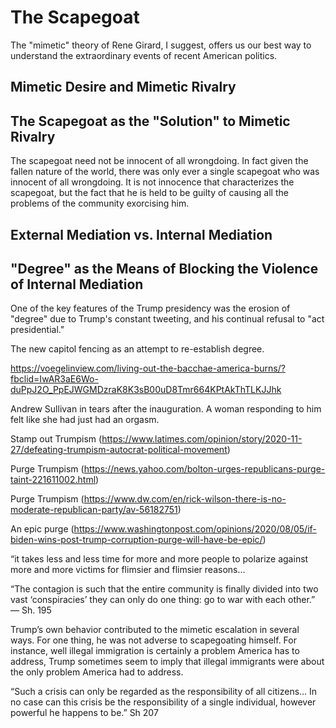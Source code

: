 # The Scapegoat

The "mimetic" theory of Rene Girard, I suggest, offers us our best way to
understand the extraordinary events of recent American politics.

## Mimetic Desire and Mimetic Rivalry


## The Scapegoat as the "Solution" to Mimetic Rivalry


The scapegoat need not be innocent of all wrongdoing. In fact given the fallen
nature of the world, there was only ever a single scapegoat who was innocent of
all wrongdoing. It is not innocence that characterizes the scapegoat, but the
fact that he is held to be guilty of causing all the problems of the community
exorcising him.

## External Mediation vs. Internal Mediation


## "Degree" as the Means of Blocking the Violence of Internal Mediation

One of the key features of the Trump presidency was the erosion of "degree" due
to Trump's constant tweeting, and his continual refusal to "act presidential."

The new capitol fencing as an attempt to re-establish degree.



https://voegelinview.com/living-out-the-bacchae-america-burns/?fbclid=IwAR3aE6Wo-duPpJ2O_PpEJWGMDzraK8K3sB00uD8Tmr664KPtAkThTLKJJhk

Andrew Sullivan in tears after the inauguration. A woman responding to him felt like she had just had an orgasm.


Stamp out Trumpism (https://www.latimes.com/opinion/story/2020-11-27/defeating-trumpism-autocrat-political-movement)

Purge Trumpism (https://news.yahoo.com/bolton-urges-republicans-purge-taint-221611002.html)

Purge Trumpism (https://www.dw.com/en/rick-wilson-there-is-no-moderate-republican-party/av-56182751)

An epic purge
(https://www.washingtonpost.com/opinions/2020/08/05/if-biden-wins-post-trump-corruption-purge-will-have-be-epic/)




“it takes less and less time for more and more people to polarize against more
and more victims for flimsier and flimsier reasons...

“The contagion is such that the entire community is finally divided into two
vast ‘conspiracies’ they can only do one thing: go to war with each other.” —
Sh. 195


Trump’s own behavior contributed to the mimetic escalation in several ways. For
one thing, he was not adverse to scapegoating himself. For instance, well
illegal immigration is certainly a problem America has to address, Trump
sometimes seem to imply that illegal immigrants were about the only problem
America had to address.

“Such a crisis can only be regarded as the responsibility of all citizens… In
no case can this crisis be the responsibility of a single individual, however
powerful he happens to be.” Sh 207
